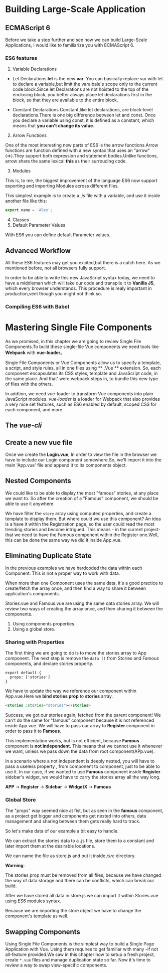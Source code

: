 # Building Large-Scale Application

## ECMAScript 6
Before we take a step further and see how we can build Large-Scale Applications, I would like to familiarize you with ECMAScript 6.

### ES6 features
1. Variable Declarations
- Let Declarations
**let** is the new **var**. You can basically replace var with let to declare a variable,but limit the varaibale's scope only to the current code block.Since let Declarations are not hoisted to the top of the enclosing block, you better always place let declarations first in the block, so that they are available to the entire block.

- Constant Declarations
Constant,like let declarations, are block-level declarations.There is one big difference between let and const. Once you declare a variable using const, it is defined as a constant, which means that **you can't change its value**.

2. Arrow Functions

One of the most interesting new parts of ES6 is the arrow functions.Arrow functions are function defined with a new syntax that uses an "arrow"(=>).They support both expression and statement bodies.Unlike functions, arrow share the same lexical **this** as their surrouding code.

3. Modules

This is, to me, the biggest improvement of the language.ES6 now support exporting and importing Modules across different files.

This simplest example is to create a *.js* file with a variable, and use it inside another file like this:

```js
export name = 'Alex';
```
4. Classes
5. Default Parameter Values

With ES6 you can define default Parameter values.

## Advanced Workflow

All these ES6 features may get you excited,but there is a catch here. As we mentioned before, not all browsers fully support.

In order to be able to write this new JavaScript syntax today, we need to have a middleman which will take our code and transpile it to **Vanilla JS**, which every browser understands. This procedure is realy important in production,vent though you might not think so.

### Compiling ES6 with Babel

# Mastering Single File Components

As we promised, in this chapter we are going to review Single File Components.To build these single-file Vue components we need tools like **Webpack** with **vue-loader**。

Single File Components or Vue Components allow us to specify a template, a script, and style rules, all in one files using ** .Vue ** extension. So, each component encapsulates its CSS styles, template and JavaScript code, in the same place. And that' were webpack steps in, to bundle this new type of files with the others.

In addtion, we need vue-loader to transform Vue components into plain JavaScript modules. *vue-loader* is a loader for Webpack that also provides a very nice set features, such as ES6 enabled by default, scoped CSS for each component, and more.

## The *vue-cli*

## Create a new vue file

Once we create the **Login.vue**, In order to view the file in the browser we have to include our Login component somewhere.So, we'll import it into the main 'App.vue' file and append it to its components object.


## Nested Components

We could like to be able to display the most "famous" stories, at any place we want to. So after the creation of a "Famous" component, we should be able to use it anywhere.

We have filter the `story` array using computed properties, and create a template to display them. But where could we use this component? An idea is a have it within the Registration page, so the user could read the  most trending stories and become intrigued. This means - in the current project-that we need to have the Famous component within the Register one.Well, this can be done the same way we did it inside App.vue.

## Eliminating Duplicate State

In the previous examples we have hardcoded the data within each Component. This is not a proper way to work with data.

When more than one Component uses the same data, it's a good practice to create/fetch the array once, and then find a way to share it between application's components.

Stories.vue and Famous.vue are using the same data stories array. We will review two ways of creating the array once, and then sharing it between the components.

1. Using components properties.
2. Using a global store.

### Sharing with Properties

The first thing we are going to do is to move the stories array to App component.
The next step is remove the `data ()` from Stories and Famous components, and declare stories property.

```JS
export default {
  props: ['stories']
}
```
We have to update the way we reference our component within App.vue.Here we **bind stories prop** to **stories** array.

```HTML
<stories :stories="stories"></stories>
```
Success, we got our stories again, fetched from the parent component! We can't do the same for "famous" component because it is not referenced inside App.vue. We will have to pass our array to **Register** component in order to pass it to **Famous**.

This implementation works, but is not efficient, because **Famous** component is **not independent**. This means that we cannot use it whenever we want, unless we pass down the data from root component(APp.vue).

In a scenario where a not independent is deeply nested, you will have to pass a useless property , from component to component, just to be able to use it. In our case, if we wanted to use **Famous** component inside **Register** sidebar's widget, we would have to carry the stories array all the way long.

**APP** -> **Register** -> **Sidebar** -> **WidgetX** -> **Famous**

### Global Store

The "props" way seemed nice at fist, but as seen in the **famous** component, as a project get bigger and components get nested into others, data management and sharing between them gets really hard to track.

So let's make data of our example a bit easy to handle.

We can extract the stories data to a .js file, store them to a constant and later import them at the desirable locations.

We can name the file as store.js and put it inside */src* directory.

**Warning**:

The stories prop must be removed from all files, because we have changed the way of data storage and there can be conflicts, which can break our build.

After we have stored all data in store.js we can import it within Stories.vue using ES6 modules syntax.

Because we are importing the store object we have to change the component's template as well.

## Swapping Components

Using Single File Components is the simplest way to build a Single Page Application with Vue. Using them requires to get familiar with many -if not all-feature provided.We saw in this chapter how to setup a fresh project, create `*.vue` files and manage duplication state so far. Now it's time to review a way to swap view-specific components.
